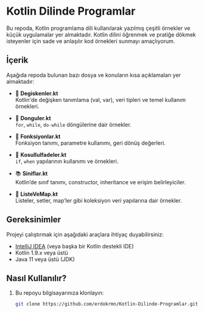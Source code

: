 # Kotlin Dilinde Programlar

Bu repoda, Kotlin programlama dili kullanılarak yazılmış çeşitli örnekler ve küçük uygulamalar yer almaktadır. Kotlin dilini öğrenmek ve pratiğe dökmek isteyenler için sade ve anlaşılır kod örnekleri sunmayı amaçlıyorum.

## İçerik

Aşağıda repoda bulunan bazı dosya ve konuların kısa açıklamaları yer almaktadır:

- 📌 **Degiskenler.kt**  
  Kotlin'de değişken tanımlama (val, var), veri tipleri ve temel kullanım örnekleri.

- 🔁 **Donguler.kt**  
  `for`, `while`, `do-while` döngülerine dair örnekler.

- 🔢 **Fonksiyonlar.kt**  
  Fonksiyon tanımı, parametre kullanımı, geri dönüş değerleri.

- 🎯 **KosulluIfadeler.kt**  
  `if`, `when` yapılarının kullanımı ve örnekleri.

- 📚 **Siniflar.kt**  
  Kotlin’de sınıf tanımı, constructor, inheritance ve erişim belirleyiciler.

- 🔄 **ListeVeMap.kt**  
  Listeler, setler, map’ler gibi koleksiyon veri yapılarına dair örnekler.

## Gereksinimler

Projeyi çalıştırmak için aşağıdaki araçlara ihtiyaç duyabilirsiniz:

- [IntelliJ IDEA](https://www.jetbrains.com/idea/) (veya başka bir Kotlin destekli IDE)
- Kotlin 1.9.x veya üstü
- Java 11 veya üstü (JDK)

## Nasıl Kullanılır?

1. Bu repoyu bilgisayarınıza klonlayın:
   ```bash
   git clone https://github.com/erdokrmn/Kotlin-Dilinde-Programlar.git

